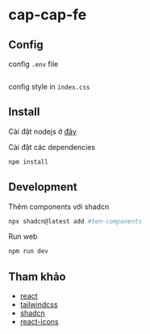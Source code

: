 # cap-cap-fe

## Config
config `.env` file
```
```

config style in `index.css`

## Install

Cài đặt nodejs ở [đây](https://nodejs.org/en)

Cài đặt các dependencies
```sh
npm install 
```

## Development

Thêm components với shadcn
```sh
npx shadcn@latest add #ten-components
```

Run web
```sh
npm run dev
```

## Tham khảo
- [react](https://react.dev/learn)
- [tailwindcss](https://tailwindcss.com/docs/installation/using-vite)
- [shadcn](https://ui.shadcn.com/docs)
- [react-icons](https://react-icons.github.io/react-icons/)